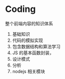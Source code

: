 # Coding

整个前端内容的知识体系

1. 基础知识
2. 代码的模拟实现
3. 包含数据结构和算法学习
4. JS 的基本函数封装，
5. 设计模式
6. 分析
7. nodejs 相关模块
